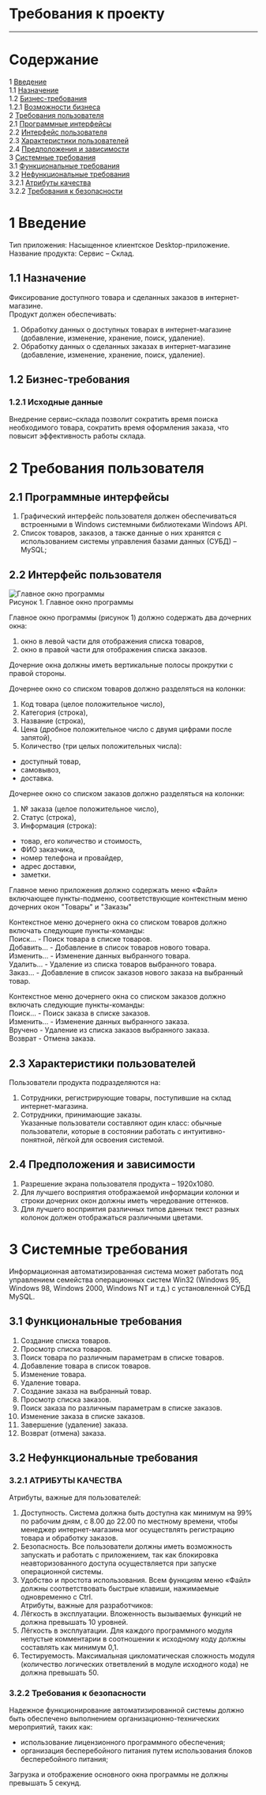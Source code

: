 # Требования к проекту
---

# Содержание
1 [Введение](#intro)  
1.1 [Назначение](#appointment)  
1.2 [Бизнес-требования](#business_requirements)  
1.2.1 [Возможности бизнеса](#business_opportunities)  
2 [Требования пользователя](#user_requirements)  
2.1 [Программные интерфейсы](#software_interfaces)  
2.2 [Интерфейс пользователя](#user_interface)  
2.3 [Характеристики пользователей](#user_specifications)  
2.4 [Предположения и зависимости](#assumptions_and_dependencies)  
3 [Системные требования](#system_requirements)  
3.1 [Функциональные требования](#functional_requirements)  
3.2 [Нефункциональные требования](#non-functional_requirements)  
3.2.1 [Атрибуты качества](#quality_attributes)  
3.2.2 [Требования к безопасности](#security_requirements)  

<a name="intro"/>

# 1 Введение

Тип приложения: Насыщенное клиентское Desktop-приложение.  
Название продукта: Сервис – Склад.

<a name="appointment"/>

## 1.1 Назначение
Фиксирование доступного товара и сделанных заказов в интернет-магазине.  
Продукт должен обеспечивать:  
1) Обработку данных о доступных товарах в интернет-магазине (добавление, изменение, хранение, поиск, удаление).  
2) Обработку данных о сделанных заказах в интернет-магазине (добавление, изменение, хранение, поиск, удаление).

<a name="business_requirements"/>

## 1.2 Бизнес-требования

<a name="business_opportunities"/>

### 1.2.1 Исходные данные
Внедрение сервис–склада позволит сократить время поиска необходимого товара, сократить время оформления заказа, что повысит эффективность работы склада.

<a name="user_requirements"/>

# 2 Требования пользователя

<a name="software_interfaces"/>

## 2.1 Программные интерфейсы

1. Графический интерфейс пользователя должен обеспечиваться встроенными в Windows системными библиотеками Windows API.
2. Список товаров, заказов, а также данные о них хранятся с использованием системы управления базами данных (СУБД) – MySQL;

<a name="user_interface"/>

## 2.2 Интерфейс пользователя
 
![Главное окно программы](/Images/MainForm.png)  
Рисунок 1. Главное окно программы

Главное окно программы (рисунок 1) должно содержать два дочерних окна:  
1. окно в левой части для отображения списка товаров,  
2. окно в правой части для отображения списка заказов.  

Дочерние окна должны иметь вертикальные полосы прокрутки с правой стороны.  

Дочернее окно со списком товаров должно разделяться на колонки:  
1. Код товара (целое положительное число),  
2. Категория (строка),  
3. Название (строка),  
4. Цена (дробное положительное число с двумя цифрами после запятой),  
5. Количество (три целых положительных числа):  
- доступный товар,  
- самовывоз,  
- доставка.

Дочернее окно со списком заказов должно разделяться на колонки:  
1. № заказа (целое положительное число),  
2. Статус (строка),  
3. Информация (строка):  
- товар, его количество и стоимость,  
- ФИО заказчика,  
- номер телефона и провайдер,  
- адрес доставки,  
- заметки.

Главное меню приложения должно содержать меню «Файл» включающее пункты-подменю, соответствующие контекстным меню дочерних окон "Товары" и "Заказы"

Контекстное меню дочернего окна со списком товаров должно включать следующие пункты-команды:  
Поиск…		- Поиск товара в списке товаров.  
Добавить…	- Добавление в список товаров нового товара.  
Изменить…	- Изменение данных выбранного товара.  
Удалить…	- Удаление из списка товаров выбранного товара.  
Заказ…		- Добавление в список заказов нового заказа на выбранный товар.

Контекстное меню дочернего окна со списком заказов должно включать следующие пункты-команды:  
Поиск…		- Поиск заказа в списке заказов.  
Изменить…	- Изменение данных выбранного заказа.  
Вручено		- Удаление из списка заказов выбранного заказа.  
Возврат		- Отмена заказа.

<a name="user_specifications"/>

## 2.3 Характеристики пользователей
Пользователи продукта подразделяются на:  
1. Сотрудники, регистрирующие товары, поступившие на склад интернет-магазина.  
2. Сотрудники, принимающие заказы.  
Указанные пользователи составляют один класс: обычные пользователи, которые в состоянии работать с интуитивно-понятной, лёгкой для освоения системой.

<a name="assumptions_and_dependencies"/>

## 2.4 Предположения и зависимости
1. Разрешение экрана пользователя продукта – 1920x1080.  
2. Для лучшего восприятия отображаемой информации колонки и строки дочерних окон должны иметь чередование оттенков.  
3. Для лучшего восприятия различных типов данных текст разных колонок должен отображаться различными цветами.

<a name="system_requirements"/>

# 3 Системные требования
Информационная автоматизированная система может работать под управлением семейства операционных систем Win32 (Windows 95, Windows 98, Windows 2000, Windows NT и т.д.) с установленной СУБД MySQL.

<a name="functional_requirements"/>

## 3.1 Функциональные требования
1. Создание списка товаров.  
2. Просмотр списка товаров.  
3. Поиск товара по различным параметрам в списке товаров.  
4. Добавление товара в список товаров.  
5. Изменение товара.  
6. Удаление товара.  
7. Создание заказа на выбранный товар.  
8. Просмотр списка заказов.  
9. Поиск заказа по различным параметрам в списке заказов.  
10. Изменение заказа в списке заказов.  
11. Завершение (удаление) заказа.  
12. Возврат (отмена) заказа.

<a name="non-functional_requirements"/>

## 3.2 Нефункциональные требования

<a name="quality_attributes"/>

### 3.2.1 АТРИБУТЫ КАЧЕСТВА
Атрибуты, важные для пользователей:  
1. Доступность. Система должна быть доступна как минимум на 99% по рабочим дням, с 8.00 до 22.00 по местному времени, чтобы менеджер интернет-магазина мог осуществлять регистрацию товара и обработку заказов.  
2. Безопасность. Все пользователи должны иметь возможность запускать и работать с приложением, так как блокировка неавторизованного доступа осуществляется при запуске операционной системы.  
3. Удобство и простота использования. Всем функциям меню «Файл» должны соответствовать быстрые клавиши, нажимаемые одновременно с Ctrl.  
Атрибуты, важные для разработчиков:  
1. Лёгкость в эксплуатации. Вложенность вызываемых функций не должна превышать 10 уровней.  
2. Лёгкость в эксплуатации. Для каждого программного модуля непустые комментарии в соотношении к исходному коду должны составлять как минимум 0,1.  
3. Тестируемость. Максимальная цикломатическая сложность модуля (количество логических ответвлений в модуле исходного кода) не должна превышать 50.

<a name="security_requirements"/>

### 3.2.2 Требования к безопасности
Надежное функционирование автоматизированной системы должно быть обеспечено выполнением организационно-технических мероприятий, таких как:
- использование лицензионного программного обеспечения;
- организация бесперебойного питания путем использования блоков бесперебойного питания;

Загрузка и отображение основного окна программы не должны превышать 5 секунд.
